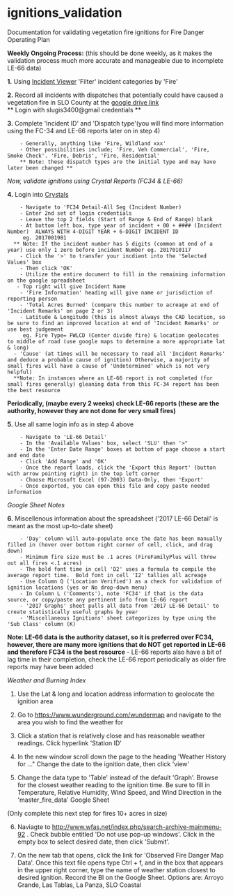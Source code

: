 # ignitions_validation
Documentation for validating vegetation fire ignitions for Fire Danger Operating Plan

**Weekly Ongoing Process:** 
(this should be done weekly, as it makes the validation process much more accurate and manageable due to incomplete LE-66 data)

   **1.** Using [Incident Viewer](http://incidents.slocountyfire.org/) 'Filter' incident categories by 'Fire'
  
   **2.** Record all incidents with dispatches that potentially could have caused a vegetation fire in SLO County at the [google drive link](https://docs.google.com/spreadsheets/d/1Q5jG-l3zrVk_KewulYnyV7hiYdzqAW0jLGpAjOuZw0g/edit?usp=sharing)  
    ** Login with slugis3400@gmail credentials **
  
   **3.** Complete 'Incident ID' and 'Dispatch type'(you will find more information using the FC-34 and LE-66 reports later on in step 4) 
   
        - Generally, anything like 'Fire, Wildland xxx'
        - Other possibilities include; 'Fire, Veh Commercial', 'Fire, Smoke Check'. 'Fire, Debris', 'Fire, Residential'
        ** Note: these dispatch types are the initial type and may have later been changed **
  
 *Now, validate ignitions using Crystal Reports (FC34 & LE-66)*
  
   **4.** Login into [Crystals](https://webrpt.fire.ca.gov/BOE/BI)
   
        - Navigate to 'FC34 Detail-All Seg (Incident Number)
        - Enter 2nd set of login credentials
        - Leave the top 2 fields (Start of Range & End of Range) blank
        - At bottom left box, type year of incident + 00 + #### (Incident Number)  ALWAYS WITH 4-DIGIT YEAR + 6-DIGIT INCIDENT ID
         eg. 2017001981
      ** Note: If the incident number has 5 digits (common at end of a year) use only 1 zero before incident Number eg. 2017010117
        - Click the '>' to transfer your incdient into the 'Selected Values' box
        - Then click 'OK'
        - Utilize the entire document to fill in the remaining information on the google spreadsheet
       - Top right will give Incident Name
        - 'Fire Information' heading will give name or jurisdiction of reporting person
        - 'Total Acres Burned' (compare this number to acreage at end of 'Incident Remarks' on page 2 or 3)
        - Latitude & Longitude (this is almost always the CAD location, so be sure to find an improved location at end of 'Incident Remarks' or use best judgement
         eg. Fire Type= FWLCD (Center divide fire) & location geolocates to middle of road (use google maps to determine a more appropriate lat & long)
      - 'Cause' (at times will be necessary to read all 'Incident Remarks' and deduce a probable cause of ignition) Otherwise, a majority of small fires will have a cause of 'Undetermined' which is not very helpful)
      **Note: In instances where an LE-66 report is not completed (for small fires generally) gleaning data from this FC-34 report has been the best resource 
      
**Periodically, (maybe every 2 weeks) check LE-66 reports (these are the authority, however they are not done for very small fires)**
     
   **5.** Use all same login info as in step 4 above
   
        - Navigate to 'LE-66 Detail'
        - In the 'Available Values' box, select 'SLU' then '>" 
        - In the 'Enter Date Range' boxes at bottom of page choose a start and end date
        - Click 'Add Range' and 'OK'
        - Once the report loads, click the 'Export this Report' (button with arrow pointing right) in the top left corner
        - Choose Microsoft Excel (97-2003) Data-Only, then 'Export'
        - Once exported, you can open this file and copy paste needed information
    
 *Google Sheet Notes*
 
   **6.** Miscellenous information about the spreadsheet ('2017 LE-66 Detail' is meant as the most up-to-date sheet)
   
        - 'Day' column will auto-populate once the date has been manually filled in (hover over bottom right corner of cell, click, and drag down)
        - Minimum fire size must be .1 acres (FireFamilyPlus will throw out all fires <.1 acres)
        - The bold font time in cell 'D2' uses a formula to compile the average report time.  Bold font in cell 'I2' tallies all acreage
        - Use Column Q ('Location Verified') as a check for validation of ignition locations (yes or No drop-down menu)
        - In Column L ('Comments'), note 'FC34' if that is the data source, or copy/paste any pertinent info from LE-66 report
        - '2017 Graphs' sheet pulls all data from '2017 LE-66 Detail' to create statistically useful graphs by year
        - 'Miscellaneous Ignitions' sheet categorizes by type using the 'Sub Class' column (K)
      
**Note: LE-66 data is the authority dataset, so it is preferred over FC34, however, there are many more ignitions that do NOT get reported in LE-66 and therefore FC34 is the best resource**
          - LE-66 reports also have a bit of lag time in their completion, check the LE-66 report periodically as older fire reports may have been added

*Weather and Burning Index*

 1. Use the Lat & long and location address information to geolocate the ignition area
 
 2. Go to https://www.wunderground.com/wundermap and navigate to the area you wish to find the weather for
 
 3. Click a station that is relatively close and has reasonable weather readings.  Click hyperlink 'Station ID'
 
 4. In the new window scroll down the page to the heading 'Weather History for ..."  Change the date to the ignition date, then click 'view'
 
 5. Change the data type to 'Table' instead of the default 'Graph'.  Browse for the closest weather reading to the ignition time.  Be sure to fill in Temperature, Relative Humidity, Wind Speed, and Wind Direction in the 'master_fire_data' Google Sheet
 
  (Only complete this next step for fires 10+ acres in size)
  
  6. Naviagte to http://www.wfas.net/index.php/search-archive-mainmenu-92 . Check bubble entitled 'Do not use pop-up windows'.  Click in the empty box to select desired date, then click 'Submit'.
  
  7. On the new tab that opens, click the link for 'Observed Fire Danger Map Data'.  Once this text file opens type Ctrl + f, and in the box that appears in the upper right corner, type the name of weather station closest to desired ignition.  Record the BI on the Google Sheet.
        Options are: Arroyo Grande, Las Tablas, La Panza, SLO Coastal
